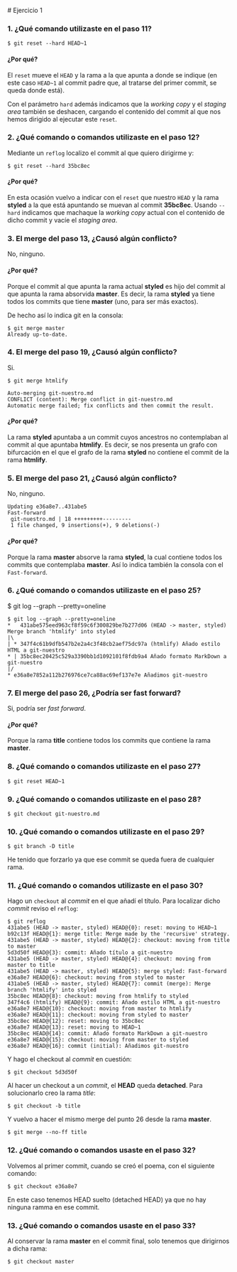 # Ejercicio 1

### 1. ¿Qué comando utilizaste en el paso 11?
```
$ git reset --hard HEAD~1
```

#### ¿Por qué?
El `reset` mueve el `HEAD` y la rama a la que apunta a donde se indique (en este caso `HEAD~1` al commit padre que, al tratarse del primer commit, se queda donde está).

Con el parámetro `hard` además indicamos que la *working copy* y el *staging area* también se deshacen, cargando el contenido del commit al que nos hemos dirigido al ejecutar este `reset`.

### 2. ¿Qué comando o comandos utilizaste en el paso 12?
Mediante un `reflog` localizo el commit al que quiero dirigirme y:

```
$ git reset --hard 35bc8ec
```

#### ¿Por qué?
En esta ocasión vuelvo a indicar con el `reset` que nuestro `HEAD` y la rama **styled** a la que está apuntando  se muevan al commit **35bc8ec**. Usando `--hard` indicamos que machaque la *working copy* actual con el contenido de dicho commit y vacíe el *staging area*.

### 3. El merge del paso 13, ¿Causó algún conflicto?
No, ninguno.

#### ¿Por qué?
Porque el commit al que apunta la rama actual **styled** es hijo del commit al que apunta la rama absorvida **master**. Es decir, la rama **styled** ya tiene todos los commits que tiene **master** (uno, para ser más exactos).

De hecho así lo indica git en la consola:

```
$ git merge master
Already up-to-date.
```


### 4. El merge del paso 19, ¿Causó algún conflicto?
Si.

```
$ git merge htmlify

Auto-merging git-nuestro.md
CONFLICT (content): Merge conflict in git-nuestro.md
Automatic merge failed; fix conflicts and then commit the result.
```

#### ¿Por qué?
La rama **styled** apuntaba a un commit cuyos ancestros no contemplaban al commit al que apuntaba **htmlify**. Es decir, se nos presenta un grafo con bifurcación en el que el grafo de la rama **styled** no contiene el commit de la rama **htmlify**.

### 5. El merge del paso 21, ¿Causó algún conflicto?
No, ninguno.

```
Updating e36a8e7..431abe5
Fast-forward
 git-nuestro.md | 18 +++++++++---------
 1 file changed, 9 insertions(+), 9 deletions(-)
```

#### ¿Por qué?
Porque la rama **master** absorve la rama **styled**, la cual contiene todos los commits que contemplaba **master**. Así lo indica también la consola con el `Fast-forward`.

### 6. ¿Qué comando o comandos utilizaste en el paso 25?

$ git log --graph --pretty=oneline

```
$ git log --graph --pretty=oneline
*   431abe575eed963cf8f59c6f300829be7b277d06 (HEAD -> master, styled) Merge branch 'htmlify' into styled
|\  
| * 347f4c61b9dfb547b2e2a4c3f48cb2aef75dc97a (htmlify) Añado estilo HTML a git-nuestro
* | 35bc8ec20425c529a3390bb1d1092101f8fdb9a4 Añado formato MarkDown a git-nuestro
|/  
* e36a8e7852a112b276976ce7ca88ac69ef137e7e Añadimos git-nuestro

```


### 7. El merge del paso 26, ¿Podría ser fast forward?
Si, podría ser *fast forward*.
#### ¿Por qué?
Porque la rama **title** contiene todos los commits que contiene la rama **master**.

### 8. ¿Qué comando o comandos utilizaste en el paso 27?

`$ git reset HEAD~1`

### 9. ¿Qué comando o comandos utilizaste en el paso 28?

`$ git checkout git-nuestro.md`

### 10. ¿Qué comando o comandos utilizaste en el paso 29?

`$ git branch -D title`

He tenido que forzarlo ya que ese commit se queda fuera de cualquier rama.

### 11. ¿Qué comando o comandos utilizaste en el paso 30?

Hago un `checkout` al *commit* en el que añadí el título.
Para localizar dicho *commit* reviso el `reflog`:

```
$ git reflog
431abe5 (HEAD -> master, styled) HEAD@{0}: reset: moving to HEAD~1
b92c13f HEAD@{1}: merge title: Merge made by the 'recursive' strategy.
431abe5 (HEAD -> master, styled) HEAD@{2}: checkout: moving from title to master
5d3d50f HEAD@{3}: commit: Añado título a git-nuestro
431abe5 (HEAD -> master, styled) HEAD@{4}: checkout: moving from master to title
431abe5 (HEAD -> master, styled) HEAD@{5}: merge styled: Fast-forward
e36a8e7 HEAD@{6}: checkout: moving from styled to master
431abe5 (HEAD -> master, styled) HEAD@{7}: commit (merge): Merge branch 'htmlify' into styled
35bc8ec HEAD@{8}: checkout: moving from htmlify to styled
347f4c6 (htmlify) HEAD@{9}: commit: Añado estilo HTML a git-nuestro
e36a8e7 HEAD@{10}: checkout: moving from master to htmlify
e36a8e7 HEAD@{11}: checkout: moving from styled to master
35bc8ec HEAD@{12}: reset: moving to 35bc8ec
e36a8e7 HEAD@{13}: reset: moving to HEAD~1
35bc8ec HEAD@{14}: commit: Añado formato MarkDown a git-nuestro
e36a8e7 HEAD@{15}: checkout: moving from master to styled
e36a8e7 HEAD@{16}: commit (initial): Añadimos git-nuestro

```
Y hago el checkout al *commit* en cuestión:

```
$ git checkout 5d3d50f 
```

Al hacer un checkout a un *commit*, el **HEAD** queda **detached**.
Para solucionarlo creo la rama *title*:

```
$ git checkout -b title
```

Y vuelvo a hacer el mismo merge del punto 26 desde la rama **master**.

```
$ git merge --no-ff title
```

### 12. ¿Qué comando o comandos usaste en el paso 32?

Volvemos al primer commit, cuando se creó el poema, con el siguiente comando:

```
$ git checkout e36a8e7
```
En este caso tenemos HEAD suelto (detached HEAD) ya que no hay ninguna ramma en ese commit.

### 13. ¿Qué comando o comandos usaste en el paso 33?
Al conservar la rama **master** en el commit final, solo tenemos que dirigirnos a dicha rama:

```
$ git checkout master
```
